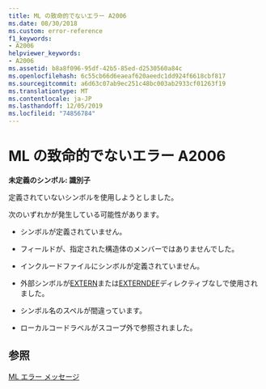 ```yaml
---
title: ML の致命的でないエラー A2006
ms.date: 08/30/2018
ms.custom: error-reference
f1_keywords:
- A2006
helpviewer_keywords:
- A2006
ms.assetid: b8a8f096-95df-42b5-85ed-d2530560a84c
ms.openlocfilehash: 6c55cb66d6eaeaf620aeedc1dd924f6618cbf817
ms.sourcegitcommit: a6d63c07ab9ec251c48bc003ab2933cf01263f19
ms.translationtype: MT
ms.contentlocale: ja-JP
ms.lasthandoff: 12/05/2019
ms.locfileid: "74856784"
---
```

# <a name="ml-nonfatal-error-a2006"></a>ML の致命的でないエラー A2006

**未定義のシンボル: 識別子**

定義されていないシンボルを使用しようとしました。

次のいずれかが発生している可能性があります。

- シンボルが定義されていません。

- フィールドが、指定された構造体のメンバーではありませんでした。

- インクルードファイルにシンボルが定義されていません。

- 外部シンボルが[EXTERN](../../assembler/masm/extern-masm.md)または[EXTERNDEF](../../assembler/masm/externdef.md)ディレクティブなしで使用されました。

- シンボル名のスペルが間違っています。

- ローカルコードラベルがスコープ外で参照されました。

## <a name="see-also"></a>参照

[ML エラー メッセージ](../../assembler/masm/ml-error-messages.md)<br/>